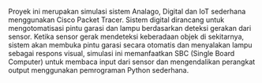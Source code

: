 Proyek ini merupakan simulasi sistem Analago, Digital dan IoT sederhana menggunakan Cisco Packet Tracer. Sistem digital dirancang untuk mengotomatisasi pintu garasi dan lampu berdasarkan deteksi gerakan dari sensor. Ketika sensor gerak mendeteksi keberadaan objek di sekitarnya, sistem akan membuka pintu garasi secara otomatis dan menyalakan lampu sebagai respons visual, simulasi ini memanfaatkan SBC (Single Board Computer) untuk membaca input dari sensor dan mengendalikan perangkat output menggunakan pemrograman Python sederhana.
